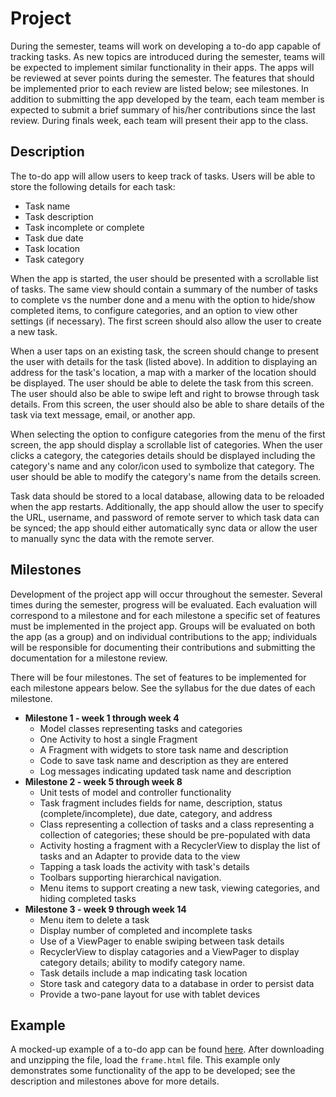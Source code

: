 # Project

During the semester, teams will work on developing a to-do app capable of 
tracking tasks. As new topics are introduced during the semester, teams will be 
expected to implement similar functionality in their apps.  The apps will be 
reviewed at sever points during the semester. The features that should be 
implemented prior to each review are listed below; see milestones.  In addition 
to submitting the app developed by the team, each team member is expected to 
submit a brief summary of his/her contributions since the last review.  During 
finals week, each team will present their app to the class.

## Description
The to-do app will allow users to keep track of tasks.  Users will be able to 
store the following details for each task:

- Task name
- Task description
- Task incomplete or complete
- Task due date
- Task location
- Task category

When the app is started, the user should be presented with a scrollable list of 
tasks. The same view should contain a summary of the number of tasks to 
complete vs the number done and a menu with the option to hide/show completed 
items, to configure categories, and an option to view other settings (if 
necessary). The first screen should also allow the user to create a new task.  

When a user taps on an existing task, the screen should change to present the 
user with details for the task (listed above).  In addition to displaying an 
address for the task's location, a map with a marker of the location should be 
displayed.  The user should be able to delete the task from this screen.  The 
user should also be able to swipe left and right to browse through task details. 
From this screen, the user should also be able to share details of the task via 
text message, email, or another app.

When selecting the option to configure categories from the menu of the first 
screen, the app should display a scrollable list of categories. When the user 
clicks a category, the categories details should be displayed including the 
category's name and any color/icon used to symbolize that category.  The user 
should be able to modify the category's name from the details screen.

Task data should be stored to a local database, allowing data to be reloaded 
when the app restarts.  Additionally, the app should allow the user to specify 
the URL, username, and password of remote server to which task data can be 
synced; the app should either automatically sync data or allow the user to 
manually sync the data with the remote server.

## Milestones
Development of the project app will occur throughout the semester.  Several 
times during the semester, progress will be evaluated. Each evaluation will 
correspond to a milestone and for each milestone a specific set of features 
must be implemented in the project app.  Groups will be evaluated on both the 
app (as a group) and on individual contributions to the app; individuals will 
be responsible for documenting their contributions and submitting the 
documentation for a milestone review.

There will be four milestones.  The set of features to be implemented for each 
milestone appears below.  See the syllabus for the due dates of each milestone.

- **Milestone 1 - week 1 through week 4**
    - Model classes representing tasks and categories
    - One Activity to host a single Fragment
    - A Fragment with widgets to store task name and description
    - Code to save task name and description as they are entered
    - Log messages indicating updated task name and description
- **Milestone 2 - week 5 through week 8**
    - Unit tests of model and controller functionality 
    - Task fragment includes fields for name, description, status 
      (complete/incomplete), due date, category, and address
    - Class representing a collection of tasks and a class representing a 
      collection of categories; these should be pre-populated with data
    - Activity hosting a fragment with a RecyclerView to display the list 
      of tasks and an Adapter to provide data to the view
    - Tapping a task loads the activity with task's details
    - Toolbars supporting hierarchical navigation.
    - Menu items to support creating a new task, viewing categories, and hiding 
      completed tasks
- **Milestone 3 - week 9 through week 14**
    - Menu item to delete a task
    - Display number of completed and incomplete tasks
    - Use of a ViewPager to enable swiping between task details
    - RecyclerView to display catagories and a ViewPager to display category 
      details; ability to modify category name.
    - Task details include a map indicating task location
    - Store task and category data to a database in order to persist data
    - Provide a two-pane layout for use with tablet devices
  
## Example
A mocked-up example of a to-do app can be found 
[here](https://github.com/zarthur/CSCC-Android-Mobile-Applications-Notes/raw/master/project/files/todo-prototype.zip). 
After downloading and unzipping the file, load the `frame.html` file. This 
example only demonstrates some functionality of the app to be developed; see 
the description and milestones above for more details.